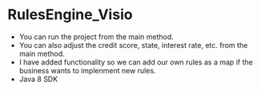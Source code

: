 # RulesEngine_Visio
- You can run the project from the main method. 
- You can also adjust the credit score, state, interest rate, etc. from the main method.
- I have added functionality so we can add our own rules as a map if the business wants to implenment new rules. 
- Java 8 SDK
